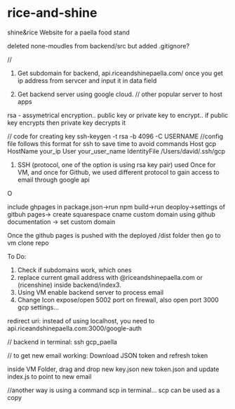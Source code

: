 # rice-and-shine

shine&rice
Website for a paella food stand

deleted none-moudles from backend/src but added .gitignore?

//

1. Get subdomain for backend, api.riceandshinepaella.com/ once you get ip address from servcer and input it in data field

2. Get backend server using google cloud.
   // other popular server to host apps

rsa - assymetrical encryption.. public key or private key to encrypt.. if public key encrypts then private key decrypts it

// code for creating key ssh-keygen -t rsa -b 4096 -C USERNAME
//config file follows this format for ssh to save time to avoid commands 
Host gcp
HostName your_ip
User your_user_name
IdentityFile /Users/david/.ssh/gcp

1. SSH (protocol, one of the option is using rsa key pair) used Once for VM, and once for Github, we used different protocol to gain access to email through google api

O


include ghpages in package.json->run npm build->run deoploy->settings of gitbuh pages-> create squarespace cname custom domain using github documentation -> set custom domain 

Once the github pages is pushed with the deployed /dist folder then go to vm
clone repo 



To Do:

1) Check if subdomains work, which ones
2) replace current gmail address with @riceandshinepaella.com or (ricenshine) inside backend/index3.
3) Using VM enable backend server to process email
4) Change Icon
expose/open 5002 port on firewall, also open port 3000 gcp settings... 

redirect uri: instead of using localhost, you need to api.riceandshinepaella.com:3000/google-auth



// backend
in terminal: ssh gcp_paella 




// to get new email working: Download  JSON token and refresh token 

inside VM Folder, drag and drop new key.json new token.json and update index.js to point to new email

//another way is using a command scp in terminal... scp can be used as a copy


